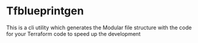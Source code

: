 # Tfblueprintgen
This is a cli utility which generates the Modular file structure with the code for your Terraform code to speed up the development
